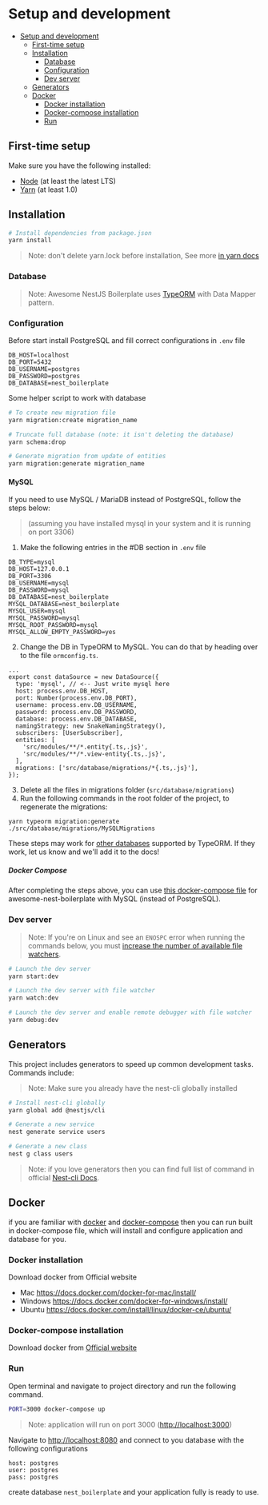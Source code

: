 # Setup and development

- [Setup and development](#setup-and-development)
  - [First-time setup](#first-time-setup)
  - [Installation](#installation)
    - [Database](#database)
    - [Configuration](#configuration)
    - [Dev server](#dev-server)
  - [Generators](#generators)
  - [Docker](#docker)
    - [Docker installation](#docker-installation)
    - [Docker-compose installation](#docker-compose-installation)
    - [Run](#run)

## First-time setup

Make sure you have the following installed:

- [Node](https://nodejs.org/en/) (at least the latest LTS)
- [Yarn](https://yarnpkg.com/lang/en/docs/install/) (at least 1.0)

## Installation

```bash
# Install dependencies from package.json
yarn install
```

> Note: don't delete yarn.lock before installation, See more [in yarn docs](https://classic.yarnpkg.com/en/docs/yarn-lock/)

### Database

> Note: Awesome NestJS Boilerplate uses [TypeORM](https://github.com/typeorm/typeorm) with Data Mapper pattern.

### Configuration

Before start install PostgreSQL and fill correct configurations in `.env` file

```env
DB_HOST=localhost
DB_PORT=5432
DB_USERNAME=postgres
DB_PASSWORD=postgres
DB_DATABASE=nest_boilerplate
```

Some helper script to work with database

```bash
# To create new migration file
yarn migration:create migration_name

# Truncate full database (note: it isn't deleting the database)
yarn schema:drop

# Generate migration from update of entities
yarn migration:generate migration_name
```

#### MySQL

If you need to use MySQL / MariaDB instead of PostgreSQL, follow the steps below:
> (assuming you have installed mysql in your system and it is running on port 3306)
1. Make the following entries in the #DB section in `.env` file

```env
DB_TYPE=mysql
DB_HOST=127.0.0.1
DB_PORT=3306
DB_USERNAME=mysql
DB_PASSWORD=mysql
DB_DATABASE=nest_boilerplate
MYSQL_DATABASE=nest_boilerplate
MYSQL_USER=mysql
MYSQL_PASSWORD=mysql
MYSQL_ROOT_PASSWORD=mysql
MYSQL_ALLOW_EMPTY_PASSWORD=yes
```
2. Change the DB in TypeORM to MySQL. You can do that by heading over to the file `ormconfig.ts`.
```
...
export const dataSource = new DataSource({
  type: 'mysql', // <-- Just write mysql here
  host: process.env.DB_HOST,
  port: Number(process.env.DB_PORT),
  username: process.env.DB_USERNAME,
  password: process.env.DB_PASSWORD,
  database: process.env.DB_DATABASE,
  namingStrategy: new SnakeNamingStrategy(),
  subscribers: [UserSubscriber],
  entities: [
    'src/modules/**/*.entity{.ts,.js}',
    'src/modules/**/*.view-entity{.ts,.js}',
  ],
  migrations: ['src/database/migrations/*{.ts,.js}'],
});
```
3. Delete all the files in migrations folder (`src/database/migrations`)
4. Run the following commands in the root folder of the project, to regenerate the migrations:
```
yarn typeorm migration:generate ./src/database/migrations/MySQLMigrations
```

These steps may work for [other databases](https://typeorm.io/#features) supported by TypeORM. If they work, let us know and we'll add it to the docs!

##### Docker Compose
After completing the steps above, you can use [this docker-compose file](../docker-compose_mysql.yml) for awesome-nest-boilerplate with MySQL (instead of PostgreSQL).

### Dev server

> Note: If you're on Linux and see an `ENOSPC` error when running the commands below, you must [increase the number of available file watchers](https://stackoverflow.com/questions/22475849/node-js-error-enospc#answer-32600959).

```bash
# Launch the dev server
yarn start:dev

# Launch the dev server with file watcher
yarn watch:dev

# Launch the dev server and enable remote debugger with file watcher
yarn debug:dev
```

## Generators

This project includes generators to speed up common development tasks. Commands include:

> Note: Make sure you already have the nest-cli globally installed

```bash
# Install nest-cli globally
yarn global add @nestjs/cli

# Generate a new service
nest generate service users

# Generate a new class
nest g class users

```
> Note: if you love generators then you can find full list of command in official [Nest-cli Docs](https://docs.nestjs.com/cli/usages#generate-alias-g).

## Docker

if you are familiar with [docker](https://www.docker.com/) and [docker-compose](https://docs.docker.com/compose) then you can run built in docker-compose file, which will install and configure application and database for you.

### Docker installation

Download docker from Official website

- Mac <https://docs.docker.com/docker-for-mac/install/>
- Windows <https://docs.docker.com/docker-for-windows/install/>
- Ubuntu <https://docs.docker.com/install/linux/docker-ce/ubuntu/>

### Docker-compose installation

Download docker from [Official website](https://docs.docker.com/compose/install)

### Run

Open terminal and navigate to project directory and run the following command.

```bash
PORT=3000 docker-compose up
```

> Note: application will run on port 3000 (<http://localhost:3000>)

Navigate to <http://localhost:8080> and connect to you database with the following configurations

```text
host: postgres
user: postgres
pass: postgres
```

create database `nest_boilerplate` and your application fully is ready to use.
